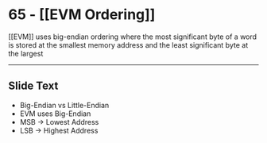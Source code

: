 # 65 - [[EVM Ordering]]

[[EVM]] uses big-endian ordering where the most significant byte of a word is stored at the smallest memory address and the least significant byte at the largest

---
## Slide Text
- Big-Endian vs Little-Endian
- EVM uses Big-Endian
- MSB -> Lowest Address
- LSB -> Highest Address

 

